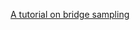[A tutorial on bridge sampling](https://www.sciencedirect.com/science/article/pii/S0022249617300640?via%3Dihub)